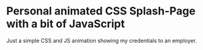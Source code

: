 # Personal animated CSS Splash-Page with a bit of JavaScript
Just a simple CSS and JS animation showing my credentials to an employer.
